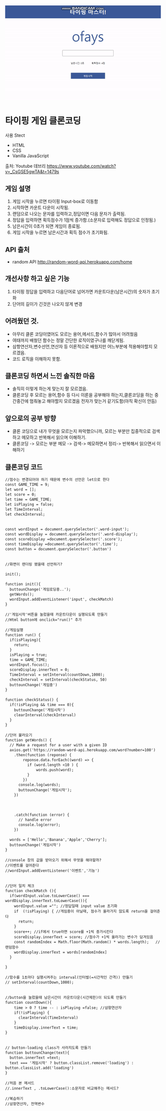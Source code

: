 ![](./img/ezgif.com-gif-maker.gif)

# 타이핑 게임 클론코딩

사용 Stect

- HTML
- CSS
- Vanilla JavaScript

출처: Youtube 데브리
https://www.youtube.com/watch?v=_CsGSE5gwTA&t=1479s

## 게임 설명

1. 게임 시작을 누르면 타이핑 Input-box로 이동함
2. 시작하면 카운트 다운이 시작됨.
3. 랜덤으로 나오는 문자를 입력하고,정답이면 다음 문자가 출력됨.
4. 정답을 입력하면 획득점수가 1점씩 증가함.(소문자로 입력해도 정답으로 인정됨.)
5. 남은시간이 0초가 되면 게임이 종료됨.
6. 게임 시작을 누르면 남은시간과 획득 점수가 초기화됨.

## API 출처

- random API http://random-word-api.herokuapp.com/home

## 개선사항 하고 싶은 기능

1. 타이핑 정답을 입력하고 다음단어로 넘어가면 카운트다운(남은시간)의 숫자가 초기화
2. 단어의 길이가 긴것은 나오지 않게 변경

## 어려웠던 것.

- 아무리 클론 코딩이였어도 모르는 용어,메서드,함수가 많아서 어려웠음
- 여태까지 배웠던 함수는 정말 간단한 로직이였구나를 깨닫게됨.
- 삼항연산자,변수선언,연산자 등 이론적으로 배웠지만 어느부분에 적용해야할지 모르겠음.
- 코드 로직을 이해하지 못함.

## 클론코딩 하면서 느낀 솔직한 마음

- 솔직히 이렇게 하는게 맞는지 잘 모르겠음.
- 클론코딩 후 모르는 용어,함수 등 다시 이론을 공부해야 하는지,클론코딩을 하는 중간중간에 멈춰놓고 해야할지 모르겠음 전자가 맞는거 같기도함(아직 확신이 안듬)

## 앞으로의 공부 방향

- 클론 코딩으로 내가 무엇을 모르는지 파악했으니까, 모르는 부분만 집중적으로 검색하고 메모하고 반복해서 읽으며 이해하기.
- 클론코딩 -> 모르는 부분 메모 -> 검색-> 메모하면서 정리-> 반복해서 읽으면서 이해하기

## 클론코딩 코드

```// 랜덤으로 뜨는 text와 비교해서 text와 같을 경우 점수를 1점 올려주는 코드를 작성한다.
//점수는 변경되어야 하기 때문에 변수의 선언은 let으로 한다
const GAME_TIME = 9;
let word = [];
let score = 0;
let time = GAME_TIME;
let isPlaying = false;
let TimeInterval;
let checkInterval;


const wordInput = document.querySelector('.word-input');
const wordDisplay = document.querySelector('.word-display');
const scoreDisplay =document.querySelector('.score');
const timeDisplay =document.querySelector('.time');
const button = document.querySelector('.button')


//화면이 랜더링 됐을때 선언하기?

init();

function init(){
  buttounChange('게임로딩중..');
  getWords();
  wordInput.addEventListener('input', checkMatch)
}

//'게임시작'버튼을 눌렀을때 카운트다운이 실행되도록 만들기
//Html button에 onclick="run()" 추가

//게임실행
function run() {
  if(isPlaying){
    return;
  }
  isPlaying = true;
  time = GAME_TIME;
  wordInput.focus();
  scoreDisplay.innerText = 0;
  TimeInterval = setInterval(countDown,1000);
  checkInterval = setInterval(checkStatus, 50)
  buttounChange('게임중')
}

function checkStatus() {
  if(!isPlaying && time === 0){
    buttounChange('게임시작')
    clearInterval(checkInterval)
  }
}

//단어 불러오기
function getWords() {
  // Make a request for a user with a given ID
  axios.get('https://random-word-api.herokuapp.com/word?number=100')
    .then(function (reponse) {
        reponse.data.forEach((word) => {
          if (word.length <10 ) {
              words.push(word);
          }
        })
      console.log(words);
      buttounChange('게임시작');
    })



    .catch(function (error) {
      // handle error
      console.log(error);
    })

  words = ['Hello','Banana','Apple','Cherry'];
  buttounChange('게임시작')
}

//console 창의 값을 받아오기 위해서 무엇을 해야할까?
//이벤트를 걸어준다
//wordInput.addEventListener('이벤트','기능')


//단어 일치 체크
function checkMatch (){
  if(wordInput.value.toLowerCase() === wordDisplay.innerText.toLowerCase()){
    wordInput.value =""; //정답일때 input value 초기화
    if  (!isPlaying) { //게임중이 아닐때, 점수가 올라가지 않도록 return을 걸어준다
      return;
    }
    score++; //if에서 true라면 score를 +1씩 증가시킨다
    scoreDisplay.innerText = score; //점수가 +1씩 올라가는 변수가 담겨있음
    const randomIndex = Math.floor(Math.random() * words.length);   //랜덤함수
    wordDisplay.innerText = words[randomIndex]
  }

}

//함수를 1초마다 실행시켜주는 interval(인터벌(=시간적인 간격)) 만들기
// setInterval(countDown,1000);


//button을 눌렀을때 남은시간이 카운트다운(시간제한)이 되도록 만들기
function countDown(){
    time > 0 ? time -- : isPlaying =false; //삼항연산자
    if(!isPlaying) {
      clearInterval(TimeInterval)
    }
    timeDisplay.innerText = time;
}


// button-loading class가 사라지도록 만들기
function buttounChange(text){
  button.innerText =text;
  text === '게임시작' ? button.classList.remove('loading') : button.classList.add('loading')
}

//처음 본 메서드
//.innerText , .toLowerCase():소문자로 비교해주는 메서드?

//복습하기
//삼항연산자, 전역변수


```

